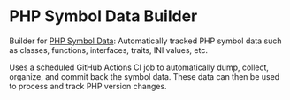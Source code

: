 # PHP Symbol Data Builder

Builder for [PHP Symbol Data](https://github.com/PHPWatch/PHP-Symbols): Automatically tracked PHP symbol data such as classes, functions, interfaces, traits, INI values, etc. 

Uses a scheduled GitHub Actions CI job to automatically dump, collect, organize, and commit back the symbol data. These data can then be used to process and track PHP version changes. 

